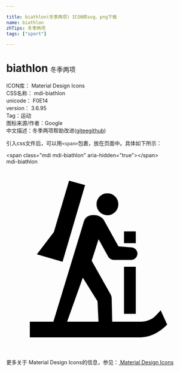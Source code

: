 ```yaml
---

title: biathlon(冬季两项) ICON转svg、png下载
name: biathlon
zhTips: 冬季两项
tags: ["sport"]

---
```


# biathlon  <small style="font-size: 60%;font-weight: 100">冬季两项</small>


<div class="detail-page">
<p>
<span>
ICON库：
<span class="badge-secondary badge">Material Design Icons</span> 
</span>
<br/>
<span>
CSS名称：
<span class="badge-secondary badge">mdi-biathlon</span> 
</span>
<br/>
<span>
unicode：
<span class="badge-secondary badge">F0E14</span> 
<copy-btn content='F0E14' btn-title=""></copy-btn>
<copy-btn :content='String.fromCodePoint(parseInt("F0E14", 16))' btn-title="复制U"></copy-btn>
</span>
<br/>
<span>
version：
<span class="badge-secondary badge">3.6.95</span> 
</span><br/><span>Tag：<span class="badge-light badge"><router-link to="/tags/sport.html">运动</router-link></span></span>
<br/>
<span>图标来源/作者：<span class="badge-light badge">Google</span></span> 
<br/>
<span class="zh-detail">中文描述：<span class="badge-primary badge">冬季两项</span><span class="help-link"><span>帮助改进</span>(<a href="https://gitee.com/liuwave/icon-helper/edit/master/json/material/biathlon.json" target="_blank" rel="noopener noreferrer">gitee</a><a href="https://github.com/liuwave/icon-helper/edit/master/json/material/biathlon.json" target="_blank" rel="noopener noreferrer">github</a></span>)</span><br/>
</p>
</div>
<div class="alert alert-dark">
  <i class="mdi mdi-biathlon mdi-48px"></i>
  <i class="mdi mdi-biathlon mdi-36px"></i>
  <i class="mdi mdi-biathlon mdi-24px"></i>
  <i class="mdi mdi-biathlon mdi-18px"></i>
</div>
<div>
  <p>引入css文件后，可以用<code>&lt;span&gt;</code>包裹，放在页面中。具体如下所示：    
  </p>
  <div class="alert alert-primary" style="font-size: 14px">
    &lt;span class="mdi mdi-biathlon" aria-hidden="true"&gt;&lt;/span&gt;
    <copy-btn content='<span class="mdi mdi-biathlon" aria-hidden="true"></span>'></copy-btn>
  </div>
  <div class="alert alert-secondary">
    <i class="mdi mdi-biathlon"
    style="font-size: 24px"
    aria-hidden="true"></i> mdi-biathlon
    <copy-btn content="mdi-biathlon" btn-title="复制图标名称"></copy-btn>
  </div>
</div>
<div id="svg" class="svg-wrap">
<svg xmlns="http://www.w3.org/2000/svg" viewBox="0 0 24 24"><path d="M12.88,3.64C13.65,3.64 14.28,4.27 14.28,5.04C14.28,5.81 13.65,6.44 12.88,6.44C12.11,6.44 11.5,5.81 11.5,5.04C11.5,4.27 12.11,3.64 12.88,3.64M15,13H16.5V19H15V13M15,8.5H16.5V10H15V8.5M10.04,2.6L8,2.04L6.06,8.58L3.9,11.42L7.17,12.37L10.04,2.6M19.67,18.55C19.31,18.93 18.88,19.5 18.4,19.7C17.91,19.92 17.54,20 17,20H13.5L13.43,17C13.42,16.83 13.37,16.67 13.28,16.5L10.88,12.24L11.76,9.5C12.34,10.55 13,11.73 13.06,11.83C13.21,12 13.45,12.13 13.69,12.13H15.9A0.81,0.81 0 0,0 16.71,11.32C16.71,10.9 16.38,10.56 15.96,10.53L14.29,10.4L12.4,7C12.4,7 12,6.42 11.14,6.42C10.27,6.42 10,6.84 9.83,7.42L6,20H3V22H17C18.37,22 19.53,21.34 20.5,20.37L19.67,18.55M9.75,14.39L11.62,17.39L11.75,20H7.75L9.75,14.39Z" /></svg>
</div>
<detail full-name='mdi-biathlon'></detail>
    
<div><p>更多关于 Material Design Icons的信息，参见：<a target="_blank" href="https://iconhelper.cn/material.html"> Material Design Icons</a>
</p></div>
